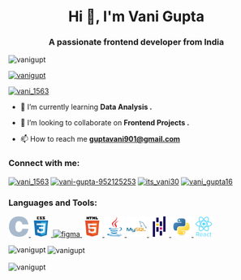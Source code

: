 <h1 align="center">Hi 👋, I'm Vani Gupta</h1>
<h3 align="center">A passionate frontend developer from India</h3>

<p align="left"> <img src="https://komarev.com/ghpvc/?username=vanigupt&label=Profile%20views&color=0e75b6&style=flat" alt="vanigupt" /> </p>

<p align="left"> <a href="https://github.com/ryo-ma/github-profile-trophy"><img src="https://github-profile-trophy.vercel.app/?username=vanigupt" alt="vanigupt" /></a> </p>

<p align="left"> <a href="https://twitter.com/vani_1563" target="blank"><img src="https://img.shields.io/twitter/follow/vani_1563?logo=twitter&style=for-the-badge" alt="vani_1563" /></a> </p>

- 🌱 I’m currently learning **Data Analysis .**

- 👯 I’m looking to collaborate on **Frontend Projects .**

- 📫 How to reach me **guptavani901@gmail.com**

<h3 align="left">Connect with me:</h3>
<p align="left">
<a href="https://twitter.com/vani_1563" target="blank"><img align="center" src="https://raw.githubusercontent.com/rahuldkjain/github-profile-readme-generator/master/src/images/icons/Social/twitter.svg" alt="vani_1563" height="30" width="40" /></a>
<a href="https://linkedin.com/in/vani-gupta-952125253" target="blank"><img align="center" src="https://raw.githubusercontent.com/rahuldkjain/github-profile-readme-generator/master/src/images/icons/Social/linked-in-alt.svg" alt="vani-gupta-952125253" height="30" width="40" /></a>
<a href="https://www.codechef.com/users/its_vani30" target="blank"><img align="center" src="https://cdn.jsdelivr.net/npm/simple-icons@3.1.0/icons/codechef.svg" alt="its_vani30" height="30" width="40" /></a>
<a href="https://www.leetcode.com/vani_gupta16" target="blank"><img align="center" src="https://raw.githubusercontent.com/rahuldkjain/github-profile-readme-generator/master/src/images/icons/Social/leet-code.svg" alt="vani_gupta16" height="30" width="40" /></a>
</p>

<h3 align="left">Languages and Tools:</h3>
<p align="left"> <a href="https://www.cprogramming.com/" target="_blank" rel="noreferrer"> <img src="https://raw.githubusercontent.com/devicons/devicon/master/icons/c/c-original.svg" alt="c" width="40" height="40"/> </a> <a href="https://www.w3schools.com/css/" target="_blank" rel="noreferrer"> <img src="https://raw.githubusercontent.com/devicons/devicon/master/icons/css3/css3-original-wordmark.svg" alt="css3" width="40" height="40"/> </a> <a href="https://www.figma.com/" target="_blank" rel="noreferrer"> <img src="https://www.vectorlogo.zone/logos/figma/figma-icon.svg" alt="figma" width="40" height="40"/> </a> <a href="https://www.w3.org/html/" target="_blank" rel="noreferrer"> <img src="https://raw.githubusercontent.com/devicons/devicon/master/icons/html5/html5-original-wordmark.svg" alt="html5" width="40" height="40"/> </a> <a href="https://www.java.com" target="_blank" rel="noreferrer"> <img src="https://raw.githubusercontent.com/devicons/devicon/master/icons/java/java-original.svg" alt="java" width="40" height="40"/> </a> <a href="https://www.mysql.com/" target="_blank" rel="noreferrer"> <img src="https://raw.githubusercontent.com/devicons/devicon/master/icons/mysql/mysql-original-wordmark.svg" alt="mysql" width="40" height="40"/> </a> <a href="https://pandas.pydata.org/" target="_blank" rel="noreferrer"> <img src="https://raw.githubusercontent.com/devicons/devicon/2ae2a900d2f041da66e950e4d48052658d850630/icons/pandas/pandas-original.svg" alt="pandas" width="40" height="40"/> </a> <a href="https://www.python.org" target="_blank" rel="noreferrer"> <img src="https://raw.githubusercontent.com/devicons/devicon/master/icons/python/python-original.svg" alt="python" width="40" height="40"/> </a> <a href="https://reactjs.org/" target="_blank" rel="noreferrer"> <img src="https://raw.githubusercontent.com/devicons/devicon/master/icons/react/react-original-wordmark.svg" alt="react" width="40" height="40"/> </a> </p>

<p><img align="left" src="https://github-readme-stats.vercel.app/api/top-langs?username=vanigupt&show_icons=true&locale=en&layout=compact" alt="vanigupt" /></p>

<p>&nbsp;<img align="center" src="https://github-readme-stats.vercel.app/api?username=vanigupt&show_icons=true&locale=en" alt="vanigupt" /></p>

<p><img align="center" src="https://github-readme-streak-stats.herokuapp.com/?user=vanigupt&" alt="vanigupt" /></p>
